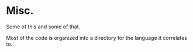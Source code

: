Misc.
==========================

Some of this and some of that.  

Most of the code is organized into a directory for the language it correlates to.
